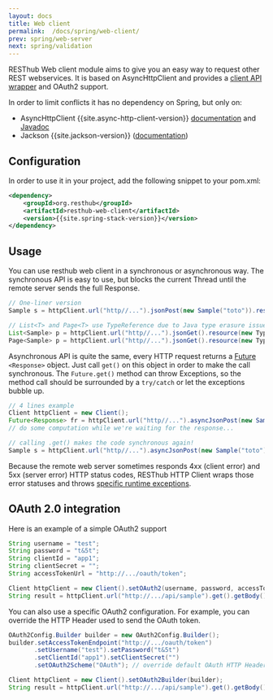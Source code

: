 ```yaml
---
layout: docs
title: Web client
permalink:  /docs/spring/web-client/
prev: spring/web-server
next: spring/validation
---
```


<div class="toc"></div>

RESThub Web client module aims to give you an easy way to request other REST webservices.
It is based on AsyncHttpClient and provides a [client API wrapper](/apidocs/spring/{{site.spring-stack-javadoc-version}}/index.html?org/resthub/web/Client.html)
and OAuth2 support.

In order to limit conflicts it has no dependency on Spring, but only on:

* AsyncHttpClient {{site.async-http-client-version}} [documentation](https://github.com/AsyncHttpClient/async-http-client) and
  [Javadoc](http://sonatype.github.com/async-http-client/apidocs/reference/packages.html)
* Jackson {{site.jackson-version}} ([documentation](http://wiki.fasterxml.com/JacksonDocumentation))

## Configuration

In order to use it in your project, add the following snippet to your pom.xml:

```xml
<dependency>
    <groupId>org.resthub</groupId>
    <artifactId>resthub-web-client</artifactId>
    <version>{{site.spring-stack-version}}</version>
</dependency>
```

## Usage

You can use resthub web client in a synchronous or asynchronous way. The synchronous API is easy to use,
but blocks the current Thread until the remote server sends the full Response.

```java
// One-liner version
Sample s = httpClient.url("http//...").jsonPost(new Sample("toto")).resource(Sample.class);

// List<T> and Page<T> use TypeReference due to Java type erasure issue
List<Sample> p = httpClient.url("http//...").jsonGet().resource(new TypeReference<List<Sample>>() {});
Page<Sample> p = httpClient.url("http//...").jsonGet().resource(new TypeReference<Page<Sample>>() {});
```

Asynchronous API is quite the same, every HTTP request returns a [Future](http://docs.oracle.com/javase/7/docs/api/java/util/concurrent/Future.html)
`<Response>` object. Just call `get()` on this object in order to make the call synchronous.
The `Future.get()` method can throw Exceptions, so the method call should be surrounded by a
`try/catch` or let the exceptions bubble up.

```java
// 4 lines example
Client httpClient = new Client();
Future<Response> fr = httpClient.url("http//...").asyncJsonPost(new Sample("toto"));
// do some computation while we're waiting for the response...

// calling .get() makes the code synchronous again!
Sample s = httpClient.url("http//...").asyncJsonPost(new Sample("toto")).get().resource(Sample.class);
```

Because the remote web server sometimes responds 4xx (client error) and 5xx (server error) HTTP status codes,
RESThub HTTP Client wraps those error statuses and throws
[specific runtime exceptions](https://github.com/resthub/resthub-spring-stack/tree/master/resthub-web/resthub-web-common/src/main/java/org/resthub/web/exception).

## OAuth 2.0 integration

Here is an example of a simple OAuth2 support

```java
String username = "test";
String password = "t&5t";
String clientId = "app1";
String clientSecret = "";
String accessTokenUrl = "http://.../oauth/token";

Client httpClient = new Client().setOAuth2(username, password, accessTokenUrl, clientId, clientSecret);
String result = httpClient.url("http://.../api/sample").get().getBody();
```

You can also use a specific OAuth2 configuration. For example, you can override the HTTP Header
used to send the OAuth token.

```java
OAuth2Config.Builder builder = new OAuth2Config.Builder();
builder.setAccessTokenEndpoint("http://.../oauth/token")
       .setUsername("test").setPassword("t&5t")
       .setClientId("app1").setClientSecret("")
       .setOAuth2Scheme("OAuth"); // override default OAuth HTTP Header name

Client httpClient = new Client().setOAuth2Builder(builder);
String result = httpClient.url("http://.../api/sample").get().getBody();
```